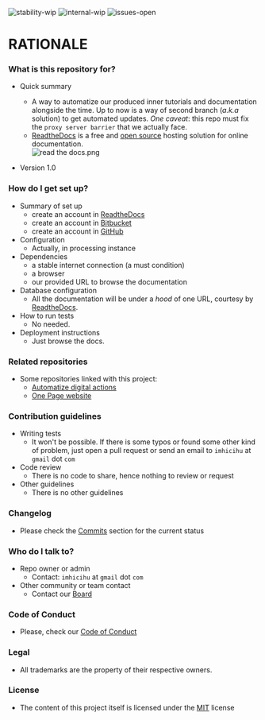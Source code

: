 ![stability-wip](https://bitbucket.org/repo/ekyaeEE/images/477405737-stability_work_in_progress.png)
![internal-wip](https://bitbucket.org/repo/ekyaeEE/images/3847436881-internal_use_stable.png)
![issues-open](https://bitbucket.org/repo/ekyaeEE/images/2944199103-issues_open.png)

# RATIONALE #

### What is this repository for? ###

* Quick summary
    - A way to automatize our produced inner tutorials and documentation alongside the time. Up to now is a way of second branch (_a.k.a_ solution)  to get automated updates. _One caveat_: this repo must fix the `proxy server barrier` that we actually face.
    - [ReadtheDocs](https://readthedocs.org/) is a free and [open source](https://docs.readthedocs.io/en/latest/open-source-philosophy.html) hosting solution for online documentation.    
![read the docs.png](https://bitbucket.org/repo/7EGyxon/images/2863984415-read%20the%20docs.png)

* Version 1.0

### How do I get set up? ###

* Summary of set up
    - create an account in [ReadtheDocs](https://readthedocs.org/)
	- create an account in [Bitbucket](https://bitbucket.org/)
    - create an account in [GitHub](http://github.com/)
* Configuration
    - Actually, in processing instance
* Dependencies
    - a stable internet connection (a must condition)
    - a browser
    - our provided URL to browse the documentation
* Database configuration
    - All the documentation will be under a _hood_ of one URL, courtesy by [ReadtheDocs](https://readthedocs.org/).
* How to run tests
    - No needed. 
* Deployment instructions
    - Just browse the docs.

### Related repositories ###

* Some repositories linked with this project:
     - [Automatize digital actions](https://bitbucket.org/imhicihu/automatize-digital-actions/src/)
     - [One Page website](https://bitbucket.org/imhicihu/one-page-website/src/master/)
     
### Contribution guidelines ###

* Writing tests
    - It won't be possible. If there is some typos or found some other kind of problem, just open a pull request or send an email to `imhicihu` at `gmail` dot `com` 
* Code review
    - There is no code to share, hence nothing to review or request
* Other guidelines
    - There is no other guidelines

### Changelog ###

* Please check the [Commits](https://bitbucket.org/imhicihu/documentation-migration-to-read-the-docs-experimental/commits/) section for the current status

### Who do I talk to? ###

* Repo owner or admin
     - Contact: `imhicihu` at `gmail` dot `com`
* Other community or team contact
     - Contact our [Board](https://bitbucket.org/imhicihu/documentation-migration-to-read-the-docs-experimental/addon/trello/trello-board)

### Code of Conduct

* Please, check our [Code of Conduct](https://bitbucket.org/imhicihu/documentation-migration-to-read-the-docs-experimental/src/master/code_of_conduct.md)

### Legal ###

* All trademarks are the property of their respective owners.

### License ###

* The content of this project itself is licensed under the [MIT](https://opensource.org/licenses/MIT) license 